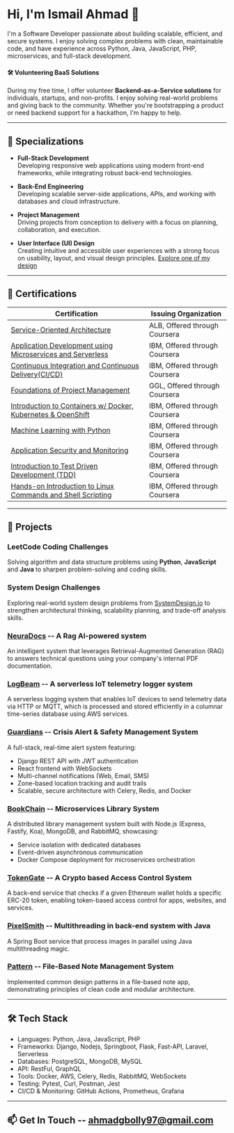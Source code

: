 # Hi, I'm Ismail Ahmad 👋

I'm a Software Developer passionate about building scalable, efficient, and secure systems. I enjoy solving complex problems with clean, maintainable code, and have experience across Python, Java, JavaScript, PHP, microservices, and full-stack development.

#### 🛠️ Volunteering BaaS Solutions

During my free time, I offer volunteer **Backend-as-a-Service solutions** for individuals, startups, and non-profits. I enjoy solving real-world problems and giving back to the community. Whether you're bootstrapping a product or need backend support for a hackathon, I'm happy to help.

---

## 🎯 Specializations

- **Full-Stack Development**  
  Developing responsive web applications using modern front-end frameworks, while integrating robust back-end technologies.

- **Back-End Engineering**  
  Developing scalable server-side applications, APIs, and working with databases and cloud infrastructure.

- **Project Management**  
  Driving projects from conception to delivery with a focus on planning, collaboration, and execution.

- **User Interface (UI) Design**  
  Creating intuitive and accessible user experiences with a strong focus on usability, layout, and visual design principles.
  [Explore one of my design](https://bit.ly/3GoXQrP)

---

## 📜 Certifications

| Certification | Issuing Organization |
|---------------|-----------------------|
| [Service-Oriented Architecture](https://coursera.org/share/4f77aa414d44dcf8c666185b587c2cd2) | ALB, Offered through Coursera |
| [Application Development using Microservices and Serverless](https://coursera.org/share/0c289c2e336c683b8a6b3bdac2f1c637) | IBM, Offered through Coursera |
| [Continuous Integration and Continuous Delivery(CI/CD)](https://coursera.org/verify/3PHHNRRQ2ZK5) | IBM, Offered through Coursera |
| [Foundations of Project Management](https://coursera.org/verify/MXAPYE8L64CV) | GGL, Offered through Coursera |
| [Introduction to Containers w/ Docker, Kubernetes & OpenShift](https://coursera.org/verify/ZVPEFFNUXB6G) | IBM, Offered through Coursera |
| [Machine Learning with Python](https://coursera.org/share/049f7d412470b928ffe8d9d7abbd6a27) | IBM, Offered through Coursera |
| [Application Security and Monitoring](https://coursera.org/verify/ZP43JNUN85RF) | IBM, Offered through Coursera |
| [Introduction to Test Driven Development (TDD)](https://coursera.org/verify/KBK39PDJNDR2) | IBM, Offered through Coursera |
| [Hands-on Introduction to Linux Commands and Shell Scripting](https://coursera.org/verify/SQUCKN795LHA) | IBM, Offered through Coursera |

---

## 🚀 Projects

### LeetCode Coding Challenges  
Solving algorithm and data structure problems using **Python**, **JavaScript** and **Java** to sharpen problem-solving and coding skills.

### System Design Challenges
Exploring real-world system design problems from [SystemDesign.io](https://systemdesign.io/) to strengthen architectural thinking, scalability planning, and trade-off analysis skills.

### [NeuraDocs](https://sneezyg.github.io/NeuraDocs) -- A Rag AI-powered system
An intelligent system that leverages Retrieval-Augmented Generation (RAG) to answers technical questions using your company's internal PDF documentation.

### [LogBeam](https://sneezyg.github.io/LogBeam) -- A serverless IoT telemetry logger system 
A serverless logging system that enables IoT devices to send telemetry data via HTTP or MQTT, which is processed and stored efficiently in a columnar time-series database using AWS services.

### [Guardians](https://sneezyg.github.io/pinger-page) -- Crisis Alert & Safety Management System  
A full-stack, real-time alert system featuring:
- Django REST API with JWT authentication  
- React frontend with WebSockets  
- Multi-channel notifications (Web, Email, SMS)  
- Zone-based location tracking and audit trails  
- Scalable, secure architecture with Celery, Redis, and Docker  

### [BookChain](https://sneezyg.github.io/micro-page) -- Microservices Library System  
A distributed library management system built with Node.js (Express, Fastify, Koa), MongoDB, and RabbitMQ, showcasing:
- Service isolation with dedicated databases  
- Event-driven asynchronous communication  
- Docker Compose deployment for microservices orchestration  

### [TokenGate](https://sneezyg.github.io/TokenGate) -- A Crypto based Access Control System
A back-end service that checks if a given Ethereum wallet holds a specific ERC-20 token, enabling token-based access control for apps, websites, and services.

### [PixelSmith](https://github.com/sneezyg/PixelSmith) -- Multithreading in back-end system with Java
A Spring Boot service that process images in parallel using Java multithreading magic.

### [Pattern](https://github.com/SneezyG/pattern) -- File-Based Note Management System
Implemented common design patterns in a file-based note app, demonstrating principles of clean code and modular architecture.

---

## 🛠️ Tech Stack

- Languages: Python, Java, JavaScript, PHP
- Frameworks: Django, Nodejs, Springboot, Flask, Fast-API, Laravel, Serverless
- Databases: PostgreSQL, MongoDB, MySQL
- API: RestFul, GraphQL 
- Tools: Docker, AWS, Celery, Redis, RabbitMQ, WebSockets  
- Testing: Pytest, Curl, Postman, Jest 
- CI/CD & Monitoring: GitHub Actions, Prometheus, Grafana  

---

## 📫 Get In Touch -- ahmadgbolly97@gmail.com

